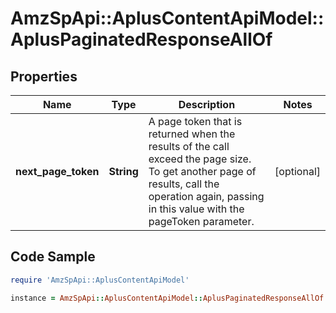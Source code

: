 # AmzSpApi::AplusContentApiModel::AplusPaginatedResponseAllOf

## Properties

Name | Type | Description | Notes
------------ | ------------- | ------------- | -------------
**next_page_token** | **String** | A page token that is returned when the results of the call exceed the page size. To get another page of results, call the operation again, passing in this value with the pageToken parameter. | [optional] 

## Code Sample

```ruby
require 'AmzSpApi::AplusContentApiModel'

instance = AmzSpApi::AplusContentApiModel::AplusPaginatedResponseAllOf.new(next_page_token: null)
```


